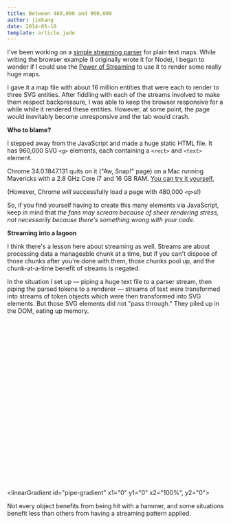 ```yaml
---
title: Between 480,000 and 960,000
author: jimkang
date: 2014-05-10
template: article.jade
---
```


<style>
  .tagbox {
    font-size: 32px;
  }

  .pipe {
    fill: hsla(0, 100%, 0%, 0.0);
    stroke-width: 1;
    stroke: #888;
  }
</style>

I've been working on a [simple streaming parser](https://github.com/jimkang/roguemap-parse-stream) for plain text maps. While writing the browser example (I originally wrote it for Node), I began to wonder if I could use the [Power of Streaming](https://github.com/substack/stream-handbook) to use it to render some really huge maps.

<span class="more"></span>
I gave it a map file with about 16 million entities that were each to render to three SVG entities. After fiddling with each of the streams involved to make them respect backpressure, I was able to keep the browser responsive for a while while it rendered these entities. However, at some point, the page would inevitably become unresponsive and the tab would crash.

**Who to blame?**

I stepped away from the JavaScript and made a huge static HTML file. It has 960,000 SVG `<g>` elements, each containing a `<rect>` and `<text>` element.

Chrome 34.0.1847.131 quits on it ("Aw, Snap!" page) on a Mac running Mavericks with a 2.8 GHz Core i7 and 16 GB RAM. [You can try it yourself.](https://dl.dropboxusercontent.com/u/263768/lotsofelements.html)

(However, Chrome *will* successfully load a page with 480,000 `<g>`s!)

So, if you find yourself having to create this many elements via JavaScript, keep in mind that *the fans may scream because of sheer rendering stress, not necessarily because there's something wrong with your code.*

**Streaming into a lagoon**

I think there's a lesson here about streaming as well. Streams are about processing data a manageable chunk at a time, but if you can't dispose of those chunks after you're done with them, those chunks pool up, and the chunk-at-a-time benefit of streams is negated. 

In the situation I set up &mdash; piping a huge text file to a parser stream, then piping the parsed tokens to a renderer &mdash; streams of text were transformed into streams of token objects which were then transformed into SVG elements. But those SVG elements did not "pass through." They piled up in the DOM, eating up memory.

<svg width="800" height="600">
<defs>
  <radialGradient id="sphere-gradient">
    <stop offset="0" stop-color="hsl(30, 100%, 80%)"/>
    <stop offset="0.75" stop-color="hsl(20, 100%, 60%)">
      <animate attributeName="offset" values="0.75;0.9;0.75" keySplines="0.1 0.8 0.2 1; 0.1 0.8 0.2 1; 0.1 0.8 0.2 1" dur="4s" repeatCount="indefinite" />
    </stop>
    <stop offset="1" stop-color="hsl(10, 100%, 50%)">
      <animate attributeName="stop-color" values="hsl(10, 100%, 50%);hsl(40, 100%, 70%);hsl(10, 100%, 50%)" keySplines="0.1 0.8 0.2 1; 0.1 0.8 0.2 1; 0.1 0.8 0.2 1" dur="4s" repeatCount="indefinite" />
    </stop>
  </radialGradient>

  <linearGradient id="pipe-gradient" x1="0" y1="0" x2="100%", y2="0">
    <stop offset="0" stop-color="hsl(200, 100%, 10%)" />
    <stop offset="0.5" stop-color="hsl(180, 100%, 20%)">
      <animate attributeName="offset" values="0.5;0.9;0.5" keySplines="0.1 0.8 0.2 1; 0.1 0.8 0.2 1; 0.1 0.8 0.2 1" dur="10s" repeatCount="indefinite" />
    </stop>
    <stop offset="1" stop-color="hsl(200, 100%, 30%)">
    </stop>
  </linearGradient>
</defs>
  <g class="background-layer">
  </g>
  <g id="chunk-layer">
    <path xmlns="http://www.w3.org/2000/svg" id="curve2" d="M 10 100 C 200 30 300 250 350 50" stroke="black" fill="none" stroke-width="5"/>

  </g>
  <g id="static-layer">
    <g>
      <rect id="reader" x="30" y="180" width="140" height="120" fill="hsla(0, 100%, 0%, 0.0)" stroke-width="1" stroke="#888" />
      <rect class="rim" x="20" y="170" width="160" height="40" fill="green"></rect>
      <rect class="rim" x="20" y="280" width="160" height="40" fill="green"></rect>
    </g>
    <rect id="parser" x="275" y="0" width="100" height="100" fill="green"></rect>
    <rect id="renderer" x="525" y="225" width="100" height="100" fill="blue"></rect>
  </g>
  <g id="block-layer">
  </g>

</svg>  

Not every object benefits from being hit with a hammer, and some situations benefit less than others from having a streaming pattern applied.

<script type="text/javascript" src="d3.v3.js"></script>
<script type="text/javascript" src="gravitybox.js"></script>
<script type="text/javascript" src="pathanimator.js"></script>
<script type="text/javascript" src="flowcontroller.js"></script>
